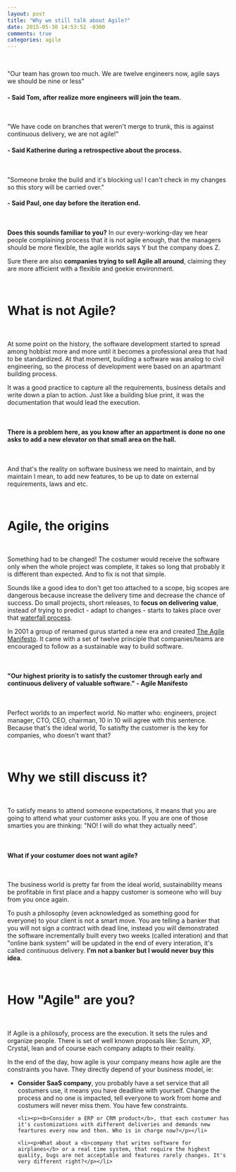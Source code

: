 ```yaml
---
layout: post
title: "Why we still talk about Agile?"
date: 2015-05-30 14:53:52 -0300
comments: true
categories: agile
---
```


<br />
<p>"Our team has grown too much. We are twelve engineers now, agile says we should be nine or less"</p>
<h4>  - Said Tom, after realize more engineers will join the team.</h4>

<br />
<p>"We have code on branches that weren't merge to trunk, this is against continuous delivery, we are not agile!"</p>
<h4>  - Said Katherine during a retrospective about the process.</h4>

<br />
<p>"Someone broke the build and it's blocking us! I can't check in my changes so this story will be carried over."</p>
<h4>  - Said Paul, one day before the iteration end.</h4>

<!-- more -->
<br />

<p><b>Does this sounds familiar to you?</b> In our every-working-day we hear people complaining process that it is not agile enough, that the managers should be more flexible, the agile worlds says Y but the company does Z.</p>

<p>Sure there are also <b>companies trying to sell Agile all around</b>, claiming they are more afficient with a flexible and geekie environment.</p>

<br />
<h1>What is not Agile?</h1>
<br />

<p>At some point on the history, the software development started to spread among hobbist more and more until it becomes a professional area that had to be standardized. At that moment, building a software was analog to civil engineering, so the process of development were based on an apartmant building process.</p>

<p>It was a good practice to capture all the requirements, business details and write down a plan to action. Just like a building blue print, it was the documentation that would lead the execution.</p>

<br />
<h4>There is a problem here, as you know after an appartment is done no one asks to add a new elevator on that small area on the hall.</h4>
<br />
<p>And that's the reality on software business we need to maintain, and by maintain I mean, to add new features, to be up to date on external requirements, laws and etc.</p>

<br />
<h1>Agile, the origins</h1>
<br />

<p>Something had to be changed! The costumer would receive the software only when the whole project was complete, it takes so long that probably it is different than expected. And to fix is not that simple.</p>

<p>Sounds like a good idea to don't get too attached to a scope, big scopes are dangerous because increase the delivery time and decrease the chance of success. Do small projects, short releases, to <b>focus on delivering value</b>, instead of trying to predict - adapt to changes - starts to takes place over that <a href="http://en.wikipedia.org/wiki/Waterfall_model">waterfall process</a>.</p>

<p>In 2001 a group of renamed gurus started a new era and created <a href="http://agilemanifesto.org">The Agile Manifesto</a>. It came with a set of twelve principle that companies/teams are encouraged to follow as a sustainable way to build software.</p>

<br />
<h4>"Our highest priority is to satisfy the customer through early and continuous delivery of valuable software." - Agile Manifesto</h4>
<br />

<p>Perfect worlds to an imperfect world. No matter who: engineers, project manager, CTO, CEO, chairman, 10 in 10 will agree with this sentence. Because that's the ideal world, To satisfty the customer is the key for companies, who doesn't want that?</p>

<br />
<h1>Why we still discuss it?</h1>
<br />

<p>To satisfy means to attend someone expectations, it means that you are going to attend what your customer asks you. If you are one of those smarties you are thinking: "NO! I will do what they actually need".</p>

<br />
<h4>What if your costumer does not want agile?</h4>
<br />

<p>The business world is pretty far from the ideal world, sustainability means be profitable in first place and a happy customer is someone who will buy from you once again.</p> 

<p>To push a philosophy (even acknowledged as something good for everyone) to your client is not a smart move. You are telling a banker that you will not sign a contract with dead line, instead you will demonstrated the software incrementally built every two weeks (called interation) and that "online bank system" will be updated in the end of every interation, it's called continuous delivery. <b>I'm not a banker but I would never buy this idea</b>.</p>

<br />
<h1>How "Agile" are you?</h1>
<br />

<p>If Agile is a philosofy, process are the execution. It sets the rules and organize people. There is set of well known proposals like: Scrum, XP, Crystal, lean and of course each company adapts to their reality.</p>

<p>In the end of the day, how agile is your company means how agile are the constraints you have. They directly depend of your business model, ie:</p>

<ul>
	<li><p><b>Consider SaaS company</b>, you probably have a set service that all costumers use, it means you have deadline with yourself. Change the process and no one is impacted, tell everyone to work from home and costumers will never miss them. You have few constraints.</p></li>

	<li><p><b>Consider a ERP or CRM product</b>, that each costumer has it's customizations with different deliveries and demands new feartures every now and then. Who is in charge now?</p></li>

	<li><p>What about a <b>company that writes software for airplanes</b> or a real time system, that require the highest quality, bugs are not acceptable and features rarely changes. It's very different right?</p></li>
</ul>




